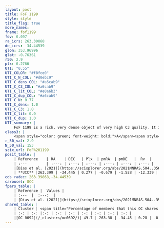 ```yaml
---
layout: post
title: FoF 1199
style: style
title_flag: true
more_names: 
fname: fof1199
fov: 0.097
ra_icrs: 263.39868
de_icrs: -34.44539
glon: 353.96996
glat: -0.76361
r50: 2.9
plx: 0.2766
UTI: "0.55"
UTI_COLOR: "#f8fce0"
UTI_C_N_COL: "#d0ebc9"
UTI_C_dens_COL: "#a6cab9"
UTI_C_C3_COL: "#a6cab9"
UTI_C_lit_COL: "#e0a6b3"
UTI_C_dup_COL: "#a6cab9"
UTI_C_N: 0.77
UTI_C_dens: 1.0
UTI_C_C3: 1.0
UTI_C_lit: 0.0
UTI_C_dup: 1.0
UTI_summary: |
    FoF 1199 is a rich, very dense object of very high C3 quality. It is rarely studied in the literature. This object shares a moderate percentage of members with a later reported entry.
class3: |
    <span style="color: green; font-weight: bold;">A</span><span style="color: green; font-weight: bold;">A</span>
r_50_val: 2.9
N_50_val: 153
scix_url: FoF%201199
posit_table: |
    | Reference    | RA    | DEC   | Plx  | pmRA  | pmDE   |  Rv  |
    | :---         | :---: | :---: | :---: | :---: | :---: | :---: |
    |[Dias et al. (2021)](https://scixplorer.org/abs/2021MNRAS.504..356D) | 263.389 | -34.44 | 0.255 | -0.584 | -1.511 | -12.02 |
    | **UCC** |263.399 | -34.445 | 0.277 | -0.679 | -1.528 | -12.339 | 
cds_radec: 263.39868,-34.44539
carousel: UCC
fpars_table: |
    | Reference |  Values |
    | :---  |  :---:  |
    | [Dias et al. (2021)](https://scixplorer.org/abs/2021MNRAS.504..356D) | `Av=3.693, Dist=3297, logage=7.373, [Fe/H]=0.378` |
shared_table: |
    | Cluster | <span title="Percentage of members that this OC shares with the ones listed">%</span>   | RA   | DEC   | Plx   | pmRA  | pmDE  | Rv | UTI |
    | :-: | :-: |:-: | :-: | :-: | :-: | :-: | :-: | :-: |
    |[OC 0692](/_clusters/oc0692/)| 49.7 | 263.38 | -34.45 | 0.28 | -0.72 | -1.56 | -12.78 |0.02 |
---
```

